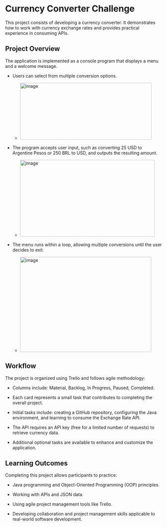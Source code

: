 # Currency Converter Challenge

This project consists of developing a currency converter. It demonstrates how to work with currency exchange rates and provides practical experience in consuming APIs.

## Project Overview

The application is implemented as a console program that displays a menu and a welcome message.

- Users can select from multiple conversion options.
  - <img width="423" height="182" alt="image" src="https://github.com/user-attachments/assets/9938727f-1c9e-4b66-ba4a-fc52f28f7c80" />

- The program accepts user input, such as converting 25 USD to Argentine Pesos or 250 BRL to USD, and outputs the resulting amount.
  - <img width="433" height="246" alt="image" src="https://github.com/user-attachments/assets/c65bdfa3-d77e-4561-a50e-48f1969ea750" />

- The menu runs within a loop, allowing multiple conversions until the user decides to exit.
  - <img width="422" height="305" alt="image" src="https://github.com/user-attachments/assets/4e7506d5-14a5-412b-93c0-a2d1e4646d79" />
 

## Workflow

The project is organized using Trello and follows agile methodology:

- Columns include: Material, Backlog, In Progress, Paused, Completed.

- Each card represents a small task that contributes to completing the overall project.

- Initial tasks include: creating a GitHub repository, configuring the Java environment, and learning to consume the Exchange Rate API.

- The API requires an API key (free for a limited number of requests) to retrieve currency data.

- Additional optional tasks are available to enhance and customize the application.

## Learning Outcomes

Completing this project allows participants to practice:

- Java programming and Object-Oriented Programming (OOP) principles.

- Working with APIs and JSON data.

- Using agile project management tools like Trello.

- Developing collaboration and project management skills applicable to real-world software development.

